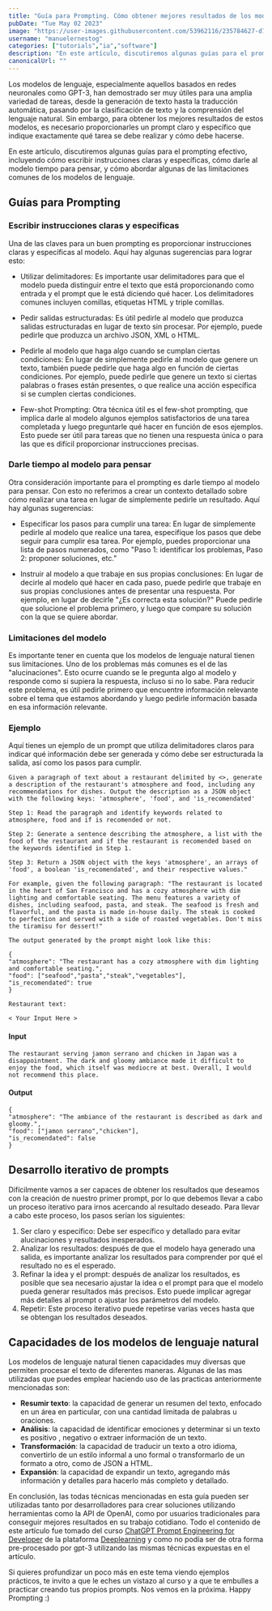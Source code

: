 ```yaml
---
title: "Guía para Prompting. Cómo obtener mejores resultados de los modelos de lenguaje"
pubDate: "Tue May 02 2023"
image: "https://user-images.githubusercontent.com/53962116/235784627-d7470f5a-eacd-4607-a1ec-ae668cdcade3.png"
username: "manuelernestog"
categories: ["tutorials","ia","software"]
description: "En este artículo, discutiremos algunas guías para el prompting efectivo, incluyendo cómo escribir instrucciones claras y específicas, cómo darle al modelo tiempo para pensar, y cómo abordar algunas de las limitaciones comunes de los modelos."
canonicalUrl: ""
---
```


Los modelos de lenguaje, especialmente aquellos basados en redes neuronales como GPT-3, han demostrado ser muy útiles para una amplia variedad de tareas, desde la generación de texto hasta la traducción automática, pasando por la clasificación de texto y la comprensión del lenguaje natural. Sin embargo, para obtener los mejores resultados de estos modelos, es necesario proporcionarles un prompt claro y específico que indique exactamente qué tarea se debe realizar y cómo debe hacerse.

En este artículo, discutiremos algunas guías para el prompting efectivo, incluyendo cómo escribir instrucciones claras y específicas, cómo darle al modelo tiempo para pensar, y cómo abordar algunas de las limitaciones comunes de los modelos de lenguaje.

## Guías para Prompting

### Escribir instrucciones claras y especificas

Una de las claves para un buen prompting es proporcionar instrucciones claras y específicas al modelo. Aquí hay algunas sugerencias para lograr esto:

-   Utilizar delimitadores: Es importante usar delimitadores para que el modelo pueda distinguir entre el texto que está proporcionando como entrada y el prompt que le está diciendo qué hacer. Los delimitadores comunes incluyen comillas, etiquetas HTML y triple comillas.
    
-   Pedir salidas estructuradas: Es útil pedirle al modelo que produzca salidas estructuradas en lugar de texto sin procesar. Por ejemplo, puede pedirle que produzca un archivo JSON, XML o HTML.
    
-   Pedirle al modelo que haga algo cuando se cumplan ciertas condiciones: En lugar de simplemente pedirle al modelo que genere un texto, también puede pedirle que haga algo en función de ciertas condiciones. Por ejemplo, puede pedirle que genere un texto si ciertas palabras o frases están presentes, o que realice una acción específica si se cumplen ciertas condiciones.
    
-   Few-shot Prompting: Otra técnica útil es el few-shot prompting, que implica darle al modelo algunos ejemplos satisfactorios de una tarea completada y luego preguntarle qué hacer en función de esos ejemplos. Esto puede ser útil para tareas que no tienen una respuesta única o para las que es difícil proporcionar instrucciones precisas.
    

### Darle tiempo al modelo para pensar

Otra consideración importante para el prompting es darle tiempo al modelo para pensar. Con esto no referimos a crear un contexto detallado sobre cómo realizar una tarea en lugar de simplemente pedirle un resultado. Aquí hay algunas sugerencias:

-   Especificar los pasos para cumplir una tarea: En lugar de simplemente pedirle al modelo que realice una tarea, especifique los pasos que debe seguir para cumplir esa tarea. Por ejemplo, puedes proporcionar una lista de pasos numerados, como "Paso 1: identificar los problemas, Paso 2: proponer soluciones, etc."
    
-   Instruir al modelo a que trabaje en sus propias conclusiones: En lugar de decirle al modelo qué hacer en cada paso, puede pedirle que trabaje en sus propias conclusiones antes de presentar una respuesta. Por ejemplo, en lugar de decirle "¿Es correcta esta solución?" Puede pedirle que solucione el problema primero, y luego que compare su solución con la que se quiere abordar.

### Limitaciones del modelo

Es importante tener en cuenta que los modelos de lenguaje natural tienen sus limitaciones. Uno de los problemas más comunes es el de las "alucinaciones". Esto ocurre cuando se le pregunta algo al modelo y responde como si supiera la respuesta, incluso si no lo sabe. Para reducir este problema, es útil pedirle primero que encuentre información relevante sobre el tema que estamos abordando y luego pedirle información basada en esa información relevante.

### Ejemplo

Aquí tienes un ejemplo de un prompt que utiliza delimitadores claros para indicar qué información debe ser generada y cómo debe ser estructurada la salida, así como los pasos para cumplir.

```
Given a paragraph of text about a restaurant delimited by <>, generate a description of the restaurant's atmosphere and food, including any recommendations for dishes. Output the description as a JSON object with the following keys: 'atmosphere', 'food', and 'is_recomendated' 

Step 1: Read the paragraph and identify keywords related to atmosphere, food and if is recomended or not.

Step 2: Generate a sentence describing the atmosphere, a list with the food of the restaurant and if the restaurant is recomended based on the keywords identified in Step 1.

Step 3: Return a JSON object with the keys 'atmosphere', an arrays of 'food', a boolean 'is_recomendated', and their respective values." 

For example, given the following paragraph: "The restaurant is located in the heart of San Francisco and has a cozy atmosphere with dim lighting and comfortable seating. The menu features a variety of dishes, including seafood, pasta, and steak. The seafood is fresh and flavorful, and the pasta is made in-house daily. The steak is cooked to perfection and served with a side of roasted vegetables. Don't miss the tiramisu for dessert!" 

The output generated by the prompt might look like this: 

{ 
"atmosphere": "The restaurant has a cozy atmosphere with dim lighting and comfortable seating.",
"food": ["seafood","pasta","steak","vegetables"],
"is_recomendated": true
}

Restaurant text:

< Your Input Here >

```

#### Input

```
The restaurant serving jamon serrano and chicken in Japan was a disappointment. The dark and gloomy ambiance made it difficult to enjoy the food, which itself was mediocre at best. Overall, I would not recommend this place.
```


#### Output

```
{ 
"atmosphere": "The ambiance of the restaurant is described as dark and gloomy.",
"food": ["jamon serrano","chicken"],
"is_recomendated": false 
}
```

## Desarrollo iterativo de prompts 

Difícilmente vamos a ser capaces de obtener los resultados que deseamos con la creación de nuestro primer prompt, por lo que debemos llevar a cabo un proceso iterativo para irnos acercando al resultado deseado. Para llevar a cabo este proceso, los pasos serían los siguientes:

1.  Ser claro y específico: Debe ser específico y detallado para evitar alucinaciones y resultados inesperados.
2.  Analizar los resultados: después de que el modelo haya generado una salida, es importante analizar los resultados para comprender por qué el resultado no es el esperado. 
3.  Refinar la idea y el prompt: después de analizar los resultados, es posible que sea necesario ajustar la idea o el prompt para que el modelo pueda generar resultados más precisos. Esto puede implicar agregar más detalles al prompt o ajustar los parámetros del modelo.
4.  Repetir: Este proceso iterativo puede repetirse varias veces hasta que se obtengan los resultados deseados.

## Capacidades de los modelos de lenguaje natural

Los modelos de lenguaje natural tienen capacidades muy diversas que permiten procesar el texto de diferentes maneras. Algunas de las mas utilizadas que puedes emplear haciendo uso de las practicas anteriormente mencionadas son:

-   **Resumir texto**: la capacidad de generar un resumen del texto, enfocado en un área en particular, con una cantidad limitada de palabras u oraciones.
-   **Análisis**: la capacidad de identificar emociones y determinar si un texto es positivo , negativo o extraer información de un texto.
-   **Transformación**: la capacidad de traducir un texto a otro idioma, convertirlo de un estilo informal a uno formal o transformarlo de un formato a otro, como de JSON a HTML.
-   **Expansión**: la capacidad de expandir un texto, agregando más información y detalles para hacerlo más completo y detallado.


En conclusión, las todas técnicas mencionadas en esta guía pueden ser utilizadas tanto por desarrolladores para crear soluciones utilizando herramientas como la API de OpenAI, como por usuarios tradicionales para conseguir mejores resultados en su trabajo cotidiano. Todo el contenido de este artículo fue tomado del curso [ChatGPT Prompt Engineering for Developer](https://www.deeplearning.ai/short-courses/chatgpt-prompt-engineering-for-developers/) de la plataforma [Deeplearning](https://www.deeplearning.ai/) y como no podía ser de otra forma pre-procesado por gpt-3 utilizando las mismas técnicas expuestas en el artículo. 

Si quieres profundizar un poco más en este tema viendo ejemplos prácticos, te invito a que le eches un vistazo al curso y a que te embulles a practicar creando tus propios prompts. Nos vemos en la próxima. Happy Prompting :) 
